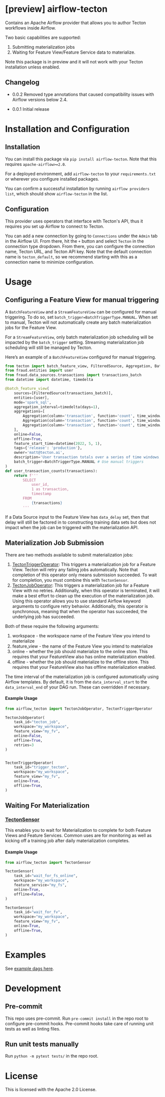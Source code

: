 <!--
Copyright 2022 Tecton, Inc.

Licensed under the Apache License, Version 2.0 (the "License");
you may not use this file except in compliance with the License.
You may obtain a copy of the License at

http://www.apache.org/licenses/LICENSE-2.0

Unless required by applicable law or agreed to in writing, software
distributed under the License is distributed on an "AS IS" BASIS,
WITHOUT WARRANTIES OR CONDITIONS OF ANY KIND, either express or implied.
See the License for the specific language governing permissions and
limitations under the License.
-->
# [preview] airflow-tecton

Contains an Apache Airflow provider that allows you to author Tecton workflows inside Airflow.

Two basic capabilities are supported:
1) Submitting materialization jobs
2) Waiting for Feature View/Feature Service data to materialize.

Note this package is in preview and it will not work with your Tecton installation unless enabled.

## Changelog

- 0.0.2 Removed type annotations that caused compatibility issues with Airflow versions below 2.4.

- 0.0.1 Initial release

# Installation and Configuration

## Installation

You can install this package via `pip install airflow-tecton`. Note that this requires `apache-airflow>=2.0`.

For a deployed environment, add `airflow-tecton` to your `requirements.txt` or wherever you configure installed packages.

You can confirm a successful installation by running `airflow providers list`, which should show `airflow-tecton` in the list.

## Configuration

This provider uses operators that interface with Tecton's API, thus it requires you set up Airflow to connect to Tecton.

You can add a new connection by going to `Connections` under the `Admin` tab in the Airflow UI. From there, hit the `+` button and select `Tecton` in the connection type dropdown. From there, you can configure the connection name, Tecton URL, and Tecton API key. Note that the default connection name is `tecton_default`, so we recommend starting with this as a connection name to minimize configuration.

# Usage

## Configuring a Feature View for manual triggering

A `BatchFeatureView` and a `StreamFeatureView` can be configured for manual triggering. To do so, set `batch_trigger=BatchTriggerType.MANUAL`. When set to manual, Tecton will not automatically create any batch materialization jobs for the Feature View.

For a `StreamFeatureView`, only batch materialization job scheduling will be impacted by the `batch_trigger` setting. Streaming materialization job scheduling will still be managed by Tecton.

Here’s an example of a `BatchFeatureView` configured for manual triggering.

```python
from tecton import batch_feature_view, FilteredSource, Aggregation, BatchTriggerType
from fraud.entities import user
from fraud.data_sources.transactions import transactions_batch
from datetime import datetime, timedelta

@batch_feature_view(
    sources=[FilteredSource(transactions_batch)],
    entities=[user],
    mode='spark_sql',
    aggregation_interval=timedelta(days=1),
    aggregations=[
        Aggregation(column='transaction', function='count', time_window=timedelta(days=1)),
        Aggregation(column='transaction', function='count', time_window=timedelta(days=30)),
        Aggregation(column='transaction', function='count', time_window=timedelta(days=90))
    ],
    online=False,
    offline=True,
    feature_start_time=datetime(2022, 5, 1),
    tags={'release': 'production'},
    owner='matt@tecton.ai',
    description='User transaction totals over a series of time windows, updated daily.',
    batch_trigger=BatchTriggerType.MANUAL # Use manual triggers
)
def user_transaction_counts(transactions):
    return f'''
        SELECT
            user_id,
            1 as transaction,
            timestamp
        FROM
            {transactions}
        '''
```

If a Data Source input to the Feature View has `data_delay` set, then that delay will still be factored in to constructing training data sets but does not impact when the job can be triggered with the materialization API.

## Materialization Job Submission

There are two methods available to submit materialization jobs:
1) [TectonTriggerOperator](./airflow_tecton/operators/tecton_trigger_operator.py): This triggers a materialization job for a Feature View. Tecton will retry any failing jobs automatically. Note that completion of this operator only means submission succeeded. To wait for completion, you must combine this with `TectonSensor`.
2) [TectonJobOperator](./airflow_tecton/operators/tecton_job_operator.py): This triggers a materialization job for a Feature View with no retries. Additionally, when this operator is terminated, it will make a best effort to clean up the execution of the materialization job. Using this operator allows you to use standard Airflow keyword arguments to configure retry behavior. Additionally, this operator is synchronous, meaning that when the operator has succeeded, the underlying job has succeeded.

Both of these require the following arguments:
1) workspace - the workspace name of the Feature View you intend to materialize
2) feature_view - the name of the Feature View you intend to materialize
3) online - whether the job should materialize to the online store. This requires that your FeatureView also has online materialization enabled.
4) offline - whether the job should materialize to the offline store. This requires that your FeatureView also has offline materialization enabled.

The time interval of the materialization job is configured automatically using Airflow templates. By default, it is from the `data_interval_start` to the `data_interval_end` of your DAG run. These can overridden if necessary.

#### Example Usage

```python
from airflow_tecton import TectonJobOperator, TectonTriggerOperator

TectonJobOperator(
    task_id="tecton_job",
    workspace="my_workspace",
    feature_view="my_fv",
    online=False,
    offline=True,
    retries=3
)


TectonTriggerOperator(
    task_id="trigger_tecton",
    workspace="my_workspace",
    feature_view="my_fv",
    online=True,
    offline=True,
)
```

## Waiting For Materialization

### [TectonSensor](./airflow_tecton/sensors/tecton_sensor.py)

This enables you to wait for Materialization to complete for both Feature Views and Feature Services. Common uses are for monitoring as well as kicking off a training job after daily materialization completes.


#### Example Usage
```python
from airflow_tecton import TectonSensor

TectonSensor(
    task_id="wait_for_fs_online",
    workspace="my_workspace",
    feature_service="my_fs",
    online=True,
    offline=False,
)

TectonSensor(
    task_id="wait_for_fv",
    workspace="my_workspace",
    feature_view="my_fv",
    online=True,
    offline=True,
)
```

# Examples

See [example dags here](./airflow_tecton/example_dags).

# Development
## Pre-commit

This repo uses pre-commit. Run `pre-commit install` in the repo root to configure pre-commit hooks. Pre-commit hooks take care of running unit tests as well as linting files.

## Run unit tests manually

Run `python -m pytest tests/` in the repo root.

# License
This is licensed with the Apache 2.0 License.
